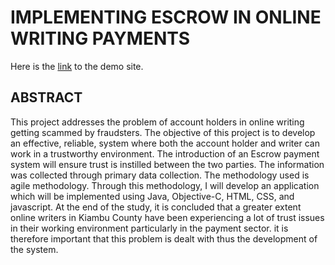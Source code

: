 # IMPLEMENTING ESCROW IN ONLINE WRITING PAYMENTS

Here is the [link](https://escrow-online-writers.netlify.app/) to the demo site.

## ABSTRACT

This project addresses the problem of account holders in online writing getting scammed by fraudsters. The objective of this project is to develop an effective, reliable, system where both the account holder and writer can work in a trustworthy environment. The introduction of an Escrow payment system will ensure trust is instilled between the two parties. The information was collected through primary data collection. The methodology used is agile methodology. Through this methodology, I will develop an application which will be implemented using Java, Objective-C, HTML, CSS, and javascript. At the end of the study, it is concluded that a greater extent online writers in Kiambu County have been experiencing a lot of trust issues in their working environment particularly in the payment sector. it is therefore important that this problem is dealt with thus the development of the system.
